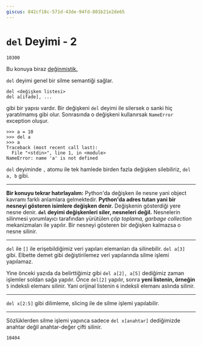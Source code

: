 ```yaml
---
giscus: 842cf18c-571d-43de-94fd-801b21e2de65
---
```


# `del` Deyimi - 2

`10300`

Bu konuya biraz [değinmiştik.](del.md)

`del` deyimi genel bir silme semantiği sağlar.

```text
del <değişken listesi>
del a[ifade], ...
```

gibi bir yapısı vardır. Bir değişkeni `del` deyimi ile silersek o sanki hiç
yaratılmamış gibi olur. Sonrasında o değişkeni kullanırsak `NameError` exception
oluşur.

```text
>>> a = 10
>>> del a
>>> a
Traceback (most recent call last):
  File "<stdin>", line 1, in <module>
NameError: name 'a' is not defined
```

`del` deyiminde `,` atomu ile tek hamlede birden fazla değişken silebiliriz,
`del a, b` gibi.

---

**Bir konuyu tekrar hatırlayalım:** Python'da değişken ile nesne yani object
kavramı farklı anlamlara gelmektedir. **Python'da adres tutan yani bir nesneyi
gösteren isimlere değişken denir.** Değişkenin gösterdiği yere nesne denir.
**`del` deyimi değişkenleri siler, nesneleri değil.** Nesnelerin silinmesi
yorumlayıcı tarafından yürütülen *çöp toplama, garbage collection* mekanizmaları
ile yapılır. Bir nesneyi gösteren bir değişken kalmazsa o nesne silinir.

---

`del` ile `[]` ile erişebildiğimiz veri yapıları elemanları da silinebilir.
`del a[3]` gibi. Elbette demet gibi değiştirilemez veri yapılarında silme
işlemi yapılamaz.

Yine önceki yazıda da belirttiğimiz gibi `del a[2], a[5]` dediğimiz zaman
işlemler soldan sağa yapılır. Önce `del[2]` yapılır, sonra **yeni listenin,
örneğin** `5` indeksli elemanı silinir. Yani orijinal listenin `6` indeksli
elemanı aslında silinir.

---

`del x[2:5]` gibi dilimleme, slicing ile de silme işlemi yapılabilir.

---

Sözlüklerden silme işlemi yapınca sadece `del x[anahtar]` dediğimizde anahtar
değil anahtar-değer çifti silinir.

`10404`
